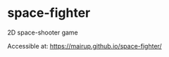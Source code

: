 # space-fighter
 2D space-shooter game

Accessible at: <a href="https://mairup.github.io/space-fighter/">https://mairup.github.io/space-fighter/</a>
